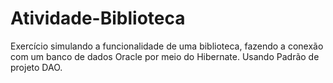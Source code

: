 # Atividade-Biblioteca
Exercício simulando a funcionalidade de uma biblioteca, fazendo a conexão com um banco de dados Oracle por meio do Hibernate. Usando Padrão de projeto DAO.
